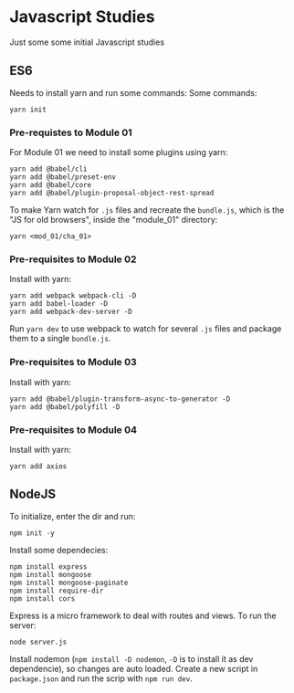 # Javascript Studies
Just some some initial Javascript studies

## ES6

Needs to install yarn and run some commands:
Some commands:
```
yarn init
```

### Pre-requistes to Module 01

For Module 01 we need to install some plugins using yarn:
```
yarn add @babel/cli
yarn add @babel/preset-env
yarn add @babel/core
yarn add @babel/plugin-proposal-object-rest-spread
```

To make Yarn watch for `.js` files and recreate the `bundle.js`, which is the "JS for old browsers", inside
the "module_01" directory:
```
yarn <mod_01/cha_01>
```

### Pre-requisites to Module 02

Install with yarn:
```
yarn add webpack webpack-cli -D
yarn add babel-loader -D
yarn add webpack-dev-server -D
```

Run `yarn dev` to use webpack to watch for several `.js` files and package them to a single `bundle.js`.

### Pre-requisites to Module 03

Install with yarn:
```
yarn add @babel/plugin-transform-async-to-generator -D
yarn add @babel/polyfill -D
```

### Pre-requisites to Module 04

Install with yarn:
```
yarn add axios
```

## NodeJS

To initialize, enter the dir and run:
```
npm init -y
```

Install some dependecies:
```
npm install express
npm install mongoose
npm install mongoose-paginate
npm install require-dir
npm install cors
```

Express is a micro framework to deal with routes and views.
To run the server:

```
node server.js
```

Install nodemon (`npm install -D nodemon`, `-D` is to install it as dev dependencie), so changes are auto
loaded. Create a new script in `package.json` and run the scrip with `npm run dev`.
